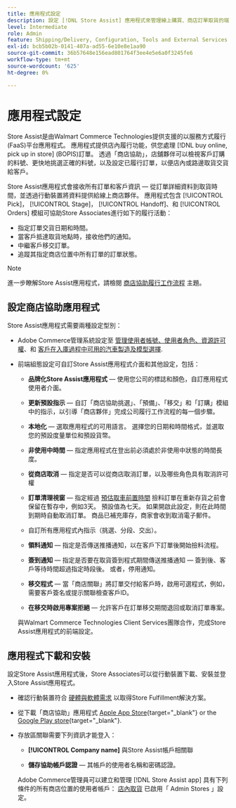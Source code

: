 ```yaml
---
title: 應用程式設定
description: 設定 [!DNL Store Assist] 應用程式來管理線上購買、商店訂單取貨的端對端商店履行工作流程和流程。
level: Intermediate
role: Admin
feature: Shipping/Delivery, Configuration, Tools and External Services
exl-id: bcb5b02b-0141-407a-ad55-6e10e8e1aa90
source-git-commit: 36b57648e156ead801764f3ee4e5e6a0f3245fe6
workflow-type: tm+mt
source-wordcount: '625'
ht-degree: 0%

---
```


# 應用程式設定

Store Assist是由Walmart Commerce Technologies提供支援的以服務方式履行(FaaS)平台應用程式。 應用程式提供店內履行功能，供您處理 [!DNL buy online, pick up in store] (BOPIS)訂單。 透過「商店協助」，店舖夥伴可以檢視客戶訂購的料號、更快地挑選正確的料號，以及設定已履行訂單，以便店內或路邊取貨交貨給客戶。

Store Assist應用程式會接收所有訂單和客戶資訊 — 從訂單詳細資料到取貨時間，並透過行動裝置將資料提供給線上商店夥伴。 應用程式包含 [!UICONTROL Pick]， [!UICONTROL Stage]， [!UICONTROL Handoff]、和 [!UICONTROL Orders] 模組可協助Store Associates進行如下的履行活動：

- 指定訂單交貨日期和時間。
- 當客戶抵達取貨地點時，接收他們的通知。
- 中繼客戶移交訂單。
- 追蹤其指定商店位置中所有訂單的訂單狀態。

>[!NOTE]
>
>進一步瞭解Store Assist應用程式，請檢閱 [商店協助履行工作流程](store-assist-modules.md) 主題。

## 設定商店協助應用程式

Store Assist應用程式需要兩種設定型別：

- Adobe Commerce管理系統設定至 [管理使用者帳號、使用者角色、資源許可權](user-setup.md)、和 [客戶在入庫過程中可用的汽車製造及模型選擇](check-in-experience-setup.md).

- 前端組態設定可自訂Store Assist應用程式介面和其他設定，包括：

   - **品牌化Store Assist應用程式** — 使用您公司的標誌和顏色，自訂應用程式使用者介面。

   - **更新預設指示** — 自訂「商店協助挑選」、「預備」、「移交」和「訂購」模組中的指示，以引導「商店夥伴」完成公司履行工作流程的每一個步驟。

   - **本地化** — 選取應用程式的可用語言。 選擇您的日期和時間格式，並選取您的預設度量單位和預設貨幣。

   - **非使用中時間** — 指定應用程式在登出前必須處於非使用中狀態的時間長度。

   - **從商店取消** — 指定是否可以從商店取消訂單，以及哪些角色具有取消許可權

   - **訂單清理視窗** — 指定經過 [預估取車前置時間](enable-general.md#delivery-method-title-configuration) 撿料訂單在重新存貨之前會保留在暫存中，例如3天。 預設值為七天。 如果開啟此設定，則在此時間到期時自動取消訂單。 商品已補充庫存，商家會收到取消電子郵件。

   - 自訂所有應用程式內指示（挑選、分段、交出）。

   - **領料通知** — 指定是否傳送推播通知，以在客戶下訂單後開始撿料流程。

   - **簽到通知** — 指定是否要在取貨簽到程式期間傳送推播通知 — 簽到後、客戶等待時間超過指定時段後。 或者，停用通知。

   - **移交程式** — 當「商店關聯」將訂單交付給客戶時，啟用可選程式，例如，需要客戶簽名或提示關聯檢查客戶ID。

   - **在移交時啟用專案拒絕** — 允許客戶在訂單移交期間退回或取消訂單專案。

  與Walmart Commerce Technologies Client Services團隊合作，完成Store Assist應用程式的前端設定。

## 應用程式下載和安裝

設定Store Assist應用程式後，Store Associates可以從行動裝置下載、安裝並登入Store Assist應用程式。

- 確認行動裝置符合 [硬體與軟體需求](solution-requirements.md#store-assist-app-requirements) 以取得Store Fulfillment解決方案。

- 從下載「商店協助」應用程式 [Apple App Store](https://apps.apple.com/us/app/store-assist-by-walmart/id1609281539){target="_blank"} or the [Google Play store](https://play.google.com/store/apps/details?id=com.walmart.faas.storeassist){target="_blank"}.

- 存放區關聯需要下列資訊才能登入：

   - **[!UICONTROL Company name]** 與Store Assist帳戶相關聯

   - **儲存協助帳戶認證** — 其帳戶的使用者名稱和密碼認證。

  Adobe Commerce管理員可以建立和管理 [!DNL Store Assist app] 具有下列條件的所有商店位置的使用者帳戶： [店內取貨](merchant-store-configuration.md#pickup-location-configuration) 已啟用「 Admin Stores 」設定。
